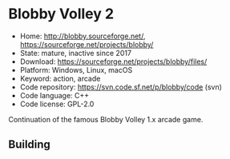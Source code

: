 # Blobby Volley 2

- Home: http://blobby.sourceforge.net/, https://sourceforge.net/projects/blobby/
- State: mature, inactive since 2017
- Download: https://sourceforge.net/projects/blobby/files/
- Platform: Windows, Linux, macOS
- Keyword: action, arcade
- Code repository: https://svn.code.sf.net/p/blobby/code (svn)
- Code language: C++
- Code license: GPL-2.0

Continuation of the famous Blobby Volley 1.x arcade game.

## Building
